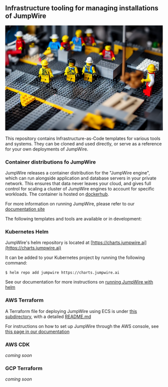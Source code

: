 ## Infrastructure tooling for managing installations of JumpWire

![Lego builders building legos](infrastructure-tools.png)

This repository contains Infrastructure-as-Code templates for various tools and systems. They can be cloned and used directly, or serve as a reference for your own deployments of JumpWire.

### Container distributions fo JumpWire

JumpWire releases a container distribution for the "JumpWire engine", which can run alongside application and database servers in your private network. This ensures that data never leaves your cloud, and gives full control for scaling a cluster of JumpWire engines to account for specific workloads. The container is hosted on [dockerhub](https://hub.docker.com/r/jumpwire/jumpwire).

For more information on running JumpWire, please refer to our [documentation site](https://docs.jumpwire.ai/deployment)

The following templates and tools are available or in development:

### Kubernetes Helm

JumpWire's helm repository is located at [https://charts.jumpwire.ai](https://charts.jumpwire.ai)

It can be added to your Kubernetes project by running the following command:

```shell
$ helm repo add jumpwire https://charts.jumpwire.ai
```

See our documentation for more instructions on [running JumpWire with helm](https://docs.jumpwire.ai/self-hosting-with-helm)

### AWS Terraform

A Terraform file for deploying JumpWire using ECS is under [this subdirectory](terraform/aws/ecs), with a detailed [README.md](terraform/aws/ecs/README.md)

For instructions on how to set up JumpWire through the AWS console, see [this page in our documentation](https://docs.jumpwire.ai/self-hosting-with-aws-ecs)

### AWS CDK

_coming soon_

### GCP Terraform

_coming soon_
